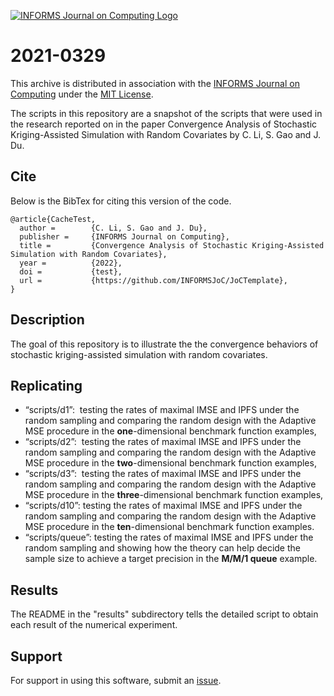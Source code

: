 [![INFORMS Journal on Computing Logo](https://INFORMSJoC.github.io/logos/INFORMS_Journal_on_Computing_Header.jpg)](https://pubsonline.informs.org/journal/ijoc)

# 2021-0329

This archive is distributed in association with the [INFORMS Journal on
Computing](https://pubsonline.informs.org/journal/ijoc) under the [MIT License](LICENSE).

The scripts in this repository are a snapshot of the scripts
that were used in the research reported on in the paper 
Convergence Analysis of Stochastic Kriging-Assisted Simulation with Random Covariates by C. Li, S. Gao and J. Du. 

## Cite

Below is the BibTex for citing this version of the code.

```
@article{CacheTest,
  author =        {C. Li, S. Gao and J. Du},
  publisher =     {INFORMS Journal on Computing},
  title =         {Convergence Analysis of Stochastic Kriging-Assisted Simulation with Random Covariates},
  year =          {2022},
  doi =           {test},
  url =           {https://github.com/INFORMSJoC/JoCTemplate},
}  
```

## Description

The goal of this repository is to illustrate the the convergence behaviors of stochastic kriging-assisted simulation with random covariates.

## Replicating

*   “scripts/d1”:  testing the rates of maximal IMSE and IPFS under the random sampling and comparing the random design with the Adaptive MSE procedure in the **one**\-dimensional benchmark function examples,
*   “scripts/d2”:  testing the rates of maximal IMSE and IPFS under the random sampling and comparing the random design with the Adaptive MSE procedure in the **two**\-dimensional benchmark function examples,
*   “scripts/d3”:  testing the rates of maximal IMSE and IPFS under the random sampling and comparing the random design with the Adaptive MSE procedure in the **three**\-dimensional benchmark function examples,
*   “scripts/d10”: testing the rates of maximal IMSE and IPFS under the random sampling and comparing the random design with the Adaptive MSE procedure in the **ten**\-dimensional benchmark function examples.
*   “scripts/queue”: testing the rates of maximal IMSE and IPFS under the random sampling and showing how the theory can help decide the sample size to achieve a target precision in the **M/M/1 queue** example.

## Results

The README in the "results" subdirectory tells the detailed script to obtain each result of the numerical experiment.

## Support

For support in using this software, submit an
[issue](https://github.com/tkralphs/JoCTemplate/issues/new).
